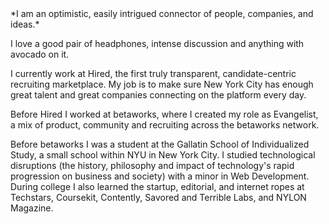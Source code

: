 <div class="container-break">*I am an optimistic, easily intrigued connector of people, companies, and ideas.*</div> 

I love a good pair of headphones, intense discussion and anything with avocado on it.

I currently work at Hired, the first truly transparent, candidate-centric recruiting marketplace. My job is to make sure New York City has enough great talent and great companies connecting on the platform every day.

Before Hired I worked at betaworks, where I created my role as Evangelist, a mix of product, community and recruiting across the betaworks network.

Before betaworks I was a student at the Gallatin School of Individualized Study, a small school within NYU in New York City. I studied technological disruptions (the history, philosophy and impact of technology's rapid progression on business and society) with a minor in Web Development. During college I also learned the startup, editorial, and internet ropes at Techstars, Coursekit, Contently, Savored and Terrible Labs, and NYLON Magazine.